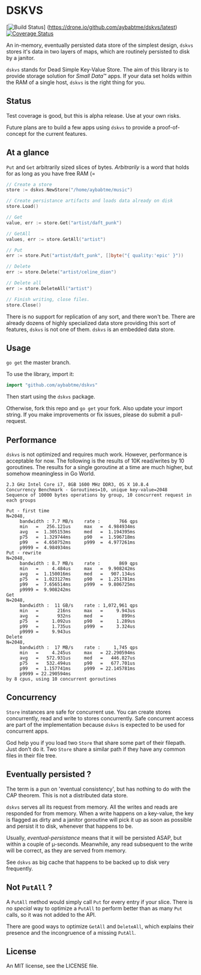 # DSKVS

[![Build Status](https://drone.io/github.com/aybabtme/dskvs/status.png)]
(https://drone.io/github.com/aybabtme/dskvs/latest)
[![Coverage
Status](https://coveralls.io/repos/aybabtme/dskvs/badge.png?branch=master)](https://coveralls.io/r/aybabtme/dskvs?branch=master)

An in-memory, eventually persisted data store of the simplest design, `dskvs`
stores it's data in two layers of maps, which are routinely persisted to disk
by a janitor.

`dskvs` stands for Dead Simple Key-Value Store.  The aim of this library is to
provide storage solution for _Small Data_™ apps.  If your data set holds within
the RAM of a single host, `dskvs` is the right thing for you.

## Status
Test coverage is good, but this is alpha release. Use at your own risks.

Future plans are to build a few apps using `dskvs` to provide a proof-of-concept
for the current features.

## At a glance
`Put` and `Get` arbitrarily sized slices of bytes.  _Arbitrarily_ is a word that
holds for as long as you have free RAM (=

```go
// Create a store
store := dskvs.NewStore("/home/aybabtme/music")

// Create persistance artifacts and loads data already on disk
store.Load()

// Get
value, err := store.Get("artist/daft_punk")

// GetAll
values, err := store.GetAll("artist")

// Put
err := store.Put("artist/daft_punk", []byte("{ quality:'epic' }"))

// Delete
err := store.Delete("artist/celine_dion")

// Delete all
err := store.DeleteAll("artist")

// Finish writing, close files.
store.Close()
```

There is no support for replication of any sort, and there won't be. There are already
dozens of highly specialized data store providing this sort of features,
`dskvs` is not one of them. `dskvs` is an embedded data store.

## Usage
`go get` the master branch.

To use the library, import it:
```go
import "github.com/aybabtme/dskvs"
```
Then start using the `dskvs` package.

Otherwise, fork this repo and `go get` your fork.  Also update your import
string.  If you make improvements or fix issues, please do submit a
pull-request.

## Performance

`dskvs` is not optimized and requires much work.  However, performance is
acceptable for now.  The following is the results of 10K read/writes by 10
goroutines.  The results for a single goroutine at a time are much higher,
but somehow meaningless in Go World.
```
2.3 GHz Intel Core i7, 8GB 1600 MHz DDR3, OS X 10.8.4
Concurrency Benchmark - Goroutines=10, unique key-value=2048
Sequence of 10000 bytes operations by group, 10 concurrent request in each groups

Put - first time
N=2048,
	 bandwidth : 7.7 MB/s	 rate :       766 qps
	 min   =   256.121us	 max   =  4.984934ms
	 avg   =  1.305153ms	 med   =  1.194395ms
	 p75   =  1.329744ms	 p90   =  1.596718ms
	 p99   =  4.650752ms	 p999  =  4.977261ms
	 p9999 =  4.984934ms
Put - rewrite
N=2048,
	 bandwidth : 8.7 MB/s	 rate :       869 qps
	 min   =     4.484us	 max   =  9.908242ms
	 avg   =  1.150016ms	 med   =   907.134us
	 p75   =  1.023127ms	 p90   =  1.251781ms
	 p99   =  7.656514ms	 p999  =  9.806725ms
	 p9999 =  9.908242ms
Get
N=2048,
	 bandwidth :  11 GB/s	 rate : 1,072,961 qps
	 min   =       216ns	 max   =     9.943us
	 avg   =       932ns	 med   =       899ns
	 p75   =     1.092us	 p90   =     1.289us
	 p99   =     1.735us	 p999  =     3.324us
	 p9999 =     9.943us
Delete
N=2048,
	 bandwidth :  17 MB/s	 rate :     1,745 qps
	 min   =     4.245us	 max   = 22.290594ms
	 avg   =   572.931us	 med   =   446.827us
	 p75   =   532.494us	 p90   =   677.701us
	 p99   =  1.157741ms	 p999  = 22.145781ms
	 p9999 = 22.290594ms
by 8 cpus, using 10 concurrent goroutines

```


## Concurrency
`Store` instances are safe for concurrent use.  You can create stores
concurrently, read and write to stores concurrently.  Safe concurrent access
are part of the implementation because `dskvs` is expected to be used for
concurrent apps.

God help you if you load two `Store` that share some part of their filepath.
Just don't do it.  Two `Store` share a similar path if they have any common files
in their file tree.

## Eventually persisted ?
The term is a pun on 'eventual consistency', but has nothing to do with the
CAP theorem.  This is not a distributed data store.

`dskvs` serves all its request from memory.  All the writes and reads are
responded for from memory.  When a write happens on a key-value, the key is
flagged as dirty and a janitor goroutine will pick it up as soon as possible
and persist it to disk, whenever that happens to be.

Usually, _eventual-persistance_ means that it will be persisted ASAP, but
within a couple of µ-seconds.  Meanwhile, any read subsequent to the write
will be correct, as they are served from memory.

See `dskvs` as big cache that happens to be backed up to disk very frequently.

## Not `PutAll` ?
A `PutAll` method would simply call `Put` for every entry if your slice.  There
is no _special_ way to optimize a `PutAll` to perform better than as many `Put`
calls, so it was not added to the API.

There are good ways to optimize `GetAll` and `DeleteAll`, which explains their
presence and the incongruence of a missing `PutAll`.

## License

An MIT license, see the LICENSE file.
